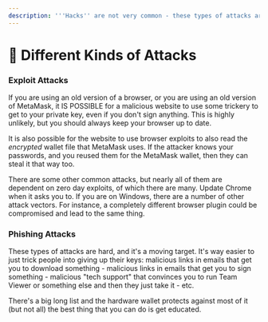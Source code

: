 ```yaml
---
description: '''Hacks'' are not very common - these types of attacks are.'
---
```


# 🔪 Different Kinds of Attacks

### Exploit Attacks&#x20;

If you are using an old version of a browser, or you are using an old version of MetaMask, it IS POSSIBLE for a malicious website to use some trickery to get to your private key, even if you don't sign anything. This is highly unlikely, but you should always keep your browser up to date.&#x20;

It is also possible for the website to use browser exploits to also read the _encrypted_ wallet file that MetaMask uses. If the attacker knows your passwords, and you reused them for the MetaMask wallet, then they can steal it that way too.&#x20;

There are some other common attacks, but nearly all of them are dependent on zero day exploits, of which there are many. Update Chrome when it asks you to. If you are on Windows, there are a number of other attack vectors. For instance, a completely different browser plugin could be compromised and lead to the same thing.&#x20;

### Phishing Attacks&#x20;

These types of attacks are hard, and it's a moving target. It's way easier to just trick people into giving up their keys: malicious links in emails that get you to download something - malicious links in emails that get you to sign something - malicious "tech support" that convinces you to run Team Viewer or something else and then they just take it - etc.&#x20;

There's a big long list and the hardware wallet protects against most of it (but not all) the best thing that you can do is get educated.&#x20;
